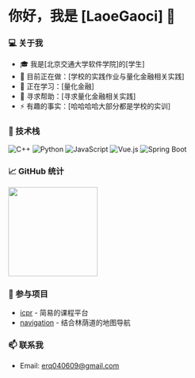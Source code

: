 # 你好，我是 [LaoeGaoci] 👋

### 💻 关于我
- 🎓 我是[北京交通大学软件学院]的[学生]
- 🔭 目前正在做：[学校的实践作业与量化金融相关实践]
- 🌱 正在学习：[量化金融]
- 🤔 寻求帮助：[寻求量化金融相关实践]
- ⚡ 有趣的事实：[哈哈哈哈大部分都是学校的实训]

### 🚀 技术栈
![C++](https://img.shields.io/badge/-C++-333333?style=flat&logo=c%2B%2B)
![Python](https://img.shields.io/badge/-Python-333333?style=flat&logo=python)
![JavaScript](https://img.shields.io/badge/-JavaScript-333333?style=flat&logo=javascript)
![Vue.js](https://img.shields.io/badge/-Vue.js-333333?style=flat&logo=vue.js)
![Spring Boot](https://img.shields.io/badge/-Spring%20Boot-333333?style=flat&logo=springboot)

### 📈 GitHub 统计
<p align="left">
  <img height="180em" src="https://github-readme-stats.vercel.app/api/top-langs/?username=LaoeGaoci&layout=compact&hide_border=true&theme=radical" />
</p>

### 🌟 参与项目
- [icpr]([项目链接](https://github.com/noau/icpr)) - 简易的课程平台
- [navigation]([项目链接](https://github.com/noau/navigation)) - 结合林荫道的地图导航

### 📫 联系我
- Email: erq040609@gmail.com


<!---
LaoeGaoci/LaoeGaoci is a ✨ special ✨ repository because its `README.md` (this file) appears on your GitHub profile.
You can click the Preview link to take a look at your changes.
--->
